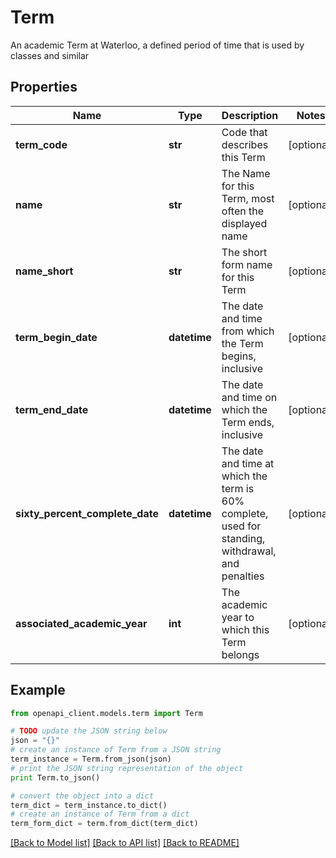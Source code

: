 # Term

An academic Term at Waterloo, a defined period of time that is used by classes and similar

## Properties

Name | Type | Description | Notes
------------ | ------------- | ------------- | -------------
**term_code** | **str** | Code that describes this Term | [optional] 
**name** | **str** | The Name for this Term, most often the displayed name | [optional] 
**name_short** | **str** | The short form name for this Term | [optional] 
**term_begin_date** | **datetime** | The date and time from which the Term begins, inclusive | [optional] 
**term_end_date** | **datetime** | The date and time on which the Term ends, inclusive | [optional] 
**sixty_percent_complete_date** | **datetime** | The date and time at which the term is 60% complete, used for standing, withdrawal, and penalties | [optional] 
**associated_academic_year** | **int** | The academic year to which this Term belongs | [optional] 

## Example

```python
from openapi_client.models.term import Term

# TODO update the JSON string below
json = "{}"
# create an instance of Term from a JSON string
term_instance = Term.from_json(json)
# print the JSON string representation of the object
print Term.to_json()

# convert the object into a dict
term_dict = term_instance.to_dict()
# create an instance of Term from a dict
term_form_dict = term.from_dict(term_dict)
```
[[Back to Model list]](../README.md#documentation-for-models) [[Back to API list]](../README.md#documentation-for-api-endpoints) [[Back to README]](../README.md)


